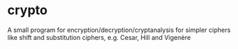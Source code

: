 # crypto
A small program for encryption/decryption/cryptanalysis for simpler ciphers like shift and substitution ciphers, e.g. Cesar, Hill and Vigenère
